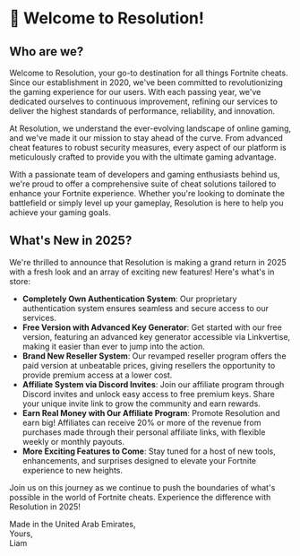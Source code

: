 # 👋 Welcome to Resolution!

## Who are we?
Welcome to Resolution, your go-to destination for all things Fortnite cheats. Since our establishment in 2020, we've been committed to revolutionizing the gaming experience for our users. With each passing year, we've dedicated ourselves to continuous improvement, refining our services to deliver the highest standards of performance, reliability, and innovation.

At Resolution, we understand the ever-evolving landscape of online gaming, and we've made it our mission to stay ahead of the curve. From advanced cheat features to robust security measures, every aspect of our platform is meticulously crafted to provide you with the ultimate gaming advantage.

With a passionate team of developers and gaming enthusiasts behind us, we're proud to offer a comprehensive suite of cheat solutions tailored to enhance your Fortnite experience. Whether you're looking to dominate the battlefield or simply level up your gameplay, Resolution is here to help you achieve your gaming goals.

## What's New in 2025?
We're thrilled to announce that Resolution is making a grand return in 2025 with a fresh look and an array of exciting new features! Here's what's in store:

- **Completely Own Authentication System**: Our proprietary authentication system ensures seamless and secure access to our services.
- **Free Version with Advanced Key Generator**: Get started with our free version, featuring an advanced key generator accessible via Linkvertise, making it easier than ever to jump into the action.
- **Brand New Reseller System**: Our revamped reseller program offers the paid version at unbeatable prices, giving resellers the opportunity to provide premium access at a lower cost.
- **Affiliate System via Discord Invites**: Join our affiliate program through Discord invites and unlock easy access to free premium keys. Share your unique invite link to grow the community and earn rewards.
- **Earn Real Money with Our Affiliate Program**: Promote Resolution and earn big! Affiliates can receive 20% or more of the revenue from purchases made through their personal affiliate links, with flexible weekly or monthly payouts.
- **More Exciting Features to Come**: Stay tuned for a host of new tools, enhancements, and surprises designed to elevate your Fortnite experience to new heights.

Join us on this journey as we continue to push the boundaries of what's possible in the world of Fortnite cheats. Experience the difference with Resolution in 2025!

Made in the United Arab Emirates,  
Yours,  
Liam
